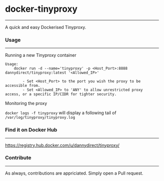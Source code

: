 # docker-tinyproxy
---
A quick and easy Dockerised Tinyproxy.

### Usage
---
Running a new Tinyproxy container

```
Usage:
    docker run -d --name='tinyproxy' -p <Host_Port>:8888 dannydirect/tinyproxy:latest '<Allowed_IP>'
    
        - Set <Host_Port> to the port you wish the proxy to be accessible from.
        - Set <Allowed_IP> to 'ANY' to allow unrestricted proxy access, or a specific IP/CIDR for tighter security.
```
Monitoring the proxy

`docker logs -f tinyproxy` will display a following tail of `/var/log/tinyproxy/tinyproxy.log`

### Find it on Docker Hub
---
https://registry.hub.docker.com/u/dannydirect/tinyproxy/

### Contribute
---
As always, contributions are appriciated. Simply open a Pull request.
